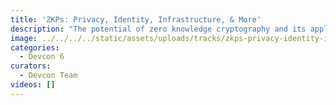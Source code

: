 ```yaml
---
title: 'ZKPs: Privacy, Identity, Infrastructure, & More'
description: "The potential of zero knowledge cryptography and its applications to privacy, digital identity, decentralized systems, and more."
image: ../../../../static/assets/uploads/tracks/zkps-privacy-identity-infrastructure-and-more.png
categories:
  - Devcon 6
curators:
  - Devcon Team
videos: []
---
```

